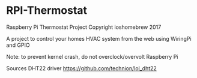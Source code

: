 # RPI-Thermostat
Raspberry Pi Thermostat Project
Copyright ioshomebrew 2017

A project to control your homes HVAC system from the web using WiringPi and GPIO

Note: to prevent kernel crash, do not overclock/overvolt Raspberry Pi

Sources
DHT22 driver
https://github.com/technion/lol_dht22
